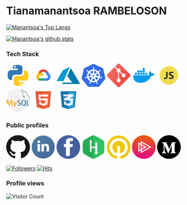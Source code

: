 
 Tianamanantsoa RAMBELOSON 
=========================== 


[![Manantsoa's Top Langs](https://github-readme-stats.vercel.app/api/top-langs/?username=rmanantsoa&show_icons=true&layout=compact&hide=css,html)](https://github.com/rmanantsoa) 

[![Manantsoa's github stats](https://github-readme-stats.vercel.app/api?username=rmanantsoa&show_icons=true&theme=dark)](https://github.com/rmanantsoa)

### Tech Stack
[![python](img/python.png)][1]
[![googleCloud](img/googleCloud.png)][1]
[![azure](img/azure.png)][1]
[![kubernetes](img/kubernetes.png)][1]
[![git](img/git.png)][1]
[![docker](img/docker.png)][1]
[![javascript](img/js.png)][1]
[![mysql](img/mysql.png)][1]
[![html5](img/html5.png)][1]
[![css3](img/css3.png)][1]

### Public profiles

[![github](img/github_logo.png)][1]
[![linkedin](img/linkedin_logo.png)][2]
[![facebook](img/facebook_logo.png)][3]
[![hackerrank](img/hackerrank_logo.png)][4]
[![qwicklabs](img/qwiklabs_logo.png)][5]
[![pluralsight](img/pluralsight_logo.png)][6]
[![medium](img/medium_logo.png)][7]


[1]: https://github.com/rmanantsoa
[2]: https://www.linkedin.com/in/tianamanantsoa-rambeloson/
[3]: https://www.facebook.com/manantsooa
[4]: https://www.hackerrank.com/manantsoa
[5]: https://www.qwiklabs.com/public_profiles/ac2081bd-b9ac-4f34-9404-35df389281c0
[6]: https://app.pluralsight.com/profile/tiana-rambeloson
[7]: https://rtianamanantsoa.medium.com/

<a href="https://github.com/rmanantsoa/followers"><img title="Followers" src="https://img.shields.io/github/followers/rmanantsoa?color=blue&style=flat-square"></a>
[![Hits](https://hits.seeyoufarm.com/api/count/incr/badge.svg?url=https%3A%2F%2Fgithub.com%2Fgjbae1212%2Fhit-counter)](https://hits.seeyoufarm.com)     


### Profile views
![Visitor Count](https://profile-counter.glitch.me/{rmanantsoa}/count.svg)
